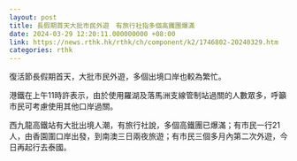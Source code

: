 ```yaml
---
layout: post
title: 長假期首天大批市民外遊　有旅行社指多個高鐵團爆滿
date: 2024-03-29 12:20:11.000000000 +08:00
link: https://news.rthk.hk/rthk/ch/component/k2/1746802-20240329.htm
categories: rthk
---
```


復活節長假期首天，大批市民外遊，多個出境口岸也較為繁忙。

港鐵在上午11時許表示，由於使用羅湖及落馬洲支線管制站過關的人數眾多，呼籲市民可考慮使用其他口岸過關。

西九龍高鐵站有大批出境人潮，有旅行社說，多個高鐵團已爆滿；有市民一行21人，由香園圍口岸出發，到南澳三日兩夜旅遊；有市民三個多月內第二次外遊，今日再起行去泰國。
